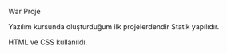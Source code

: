 War Proje

Yazılım kursunda oluşturduğum ilk projelerdendir
Statik yapılıdır.

HTML ve CSS kullanıldı.

